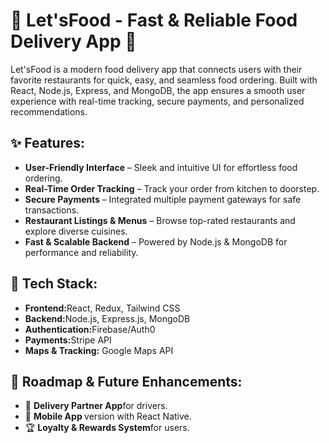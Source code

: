 <h1>
  🍔 Let'sFood - Fast & Reliable Food Delivery App 🚀
</h1>
<p>
  Let'sFood is a modern food delivery app that connects users with their favorite restaurants for quick, easy,   and seamless food ordering. Built with React, Node.js, Express, and MongoDB, the app ensures a smooth user experience with real-time tracking, secure payments, and personalized recommendations.
</p>
<div>  
  <h2>
    ✨ <strong>Features:</strong>
  </h2>
  <ul>
    <li><strong>User-Friendly Interface</strong> – Sleek and intuitive UI for effortless food ordering.</li>
    <li><strong>Real-Time Order Tracking</strong> – Track your order from kitchen to doorstep.</li>
    <li><strong>Secure Payments </strong> – Integrated multiple payment gateways for safe transactions.</li>
    <li><strong>Restaurant Listings & Menus</strong> – Browse top-rated restaurants and explore diverse cuisines.</li>
    <li><strong>Fast & Scalable Backend</strong> – Powered by Node.js & MongoDB for performance and reliability.</li>
  </ul>
</div>
<div>  
  <h2>
    🔧 <strong>Tech Stack:</strong>
  </h2>
  <ul>
    <li><strong>Frontend:</strong>React, Redux, Tailwind CSS</li>
    <li><strong>Backend:</strong>Node.js, Express.js, MongoDB</li>
    <li><strong>Authentication:</strong>Firebase/Auth0</li>
    <li><strong>Payments:</strong>Stripe API</li>
    <li><strong>Maps & Tracking:</strong> Google Maps API</li>
  </ul>
</div>
<div>  
  <h2>
    📌 <strong>Roadmap & Future Enhancements:</strong>
  </h2>
  <ul>
    <li>🛵 <strong>Delivery Partner App</strong>for drivers.</li>
    <li>📱 <strong>Mobile App </strong>version with React Native.</li>
    <li>🏆 <strong>Loyalty & Rewards System</strong>for users.</li>
  </ul>
</div>

